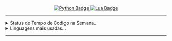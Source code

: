 <div align="center">
  <img src="https://i.imghippo.com/files/waukV1717385749.jpg" alt="" border="0">
</div>

<div align="center" id="badges">
  <a href="https://www.python.org/">
    <img alt="Python Badge" src="https://img.shields.io/badge/Python-gray?style=for-the-badge&logo=python&logoColor=white&logoSize=auto"/>
  </a>
  <a href="https://www.lua.org/home.html">
    <img alt="Lua Badge" src="https://img.shields.io/badge/lua-gray?style=for-the-badge&logo=lua&logoColor=white&logoSize=auto"/>
  </a>
</div>


<hr>
 <details>
   <summary>Status de Tempo de Codigo na Semana...</summary>
    <p>
      <img src="https://wakatime.com/share/@9eb04d31-1e1f-4f2b-9d7c-bdeda3676a99/4726830e-eac4-426f-ab4b-a3adf6b32f77.svg">
    </p>
 </details>
 <details>
   <summary>Linguagens mais usadas...</summary>
       <p>
          <img src="https://github-readme-stats.vercel.app/api/top-langs/?username=tonpye">
       </p>
 </details>
<hr>
